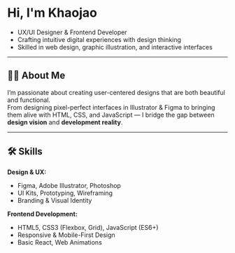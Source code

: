# Hi, I'm Khaojao

- UX/UI Designer & Frontend Developer  
- Crafting intuitive digital experiences with design thinking
- Skilled in web design, graphic illustration, and interactive interfaces

---

## 👯‍♀️ About Me
I’m passionate about creating user-centered designs that are both beautiful and functional.  
From designing pixel-perfect interfaces in Illustrator & Figma to bringing them alive with HTML, CSS, and JavaScript — I bridge the gap between **design vision** and **development reality**.  

---

## 🛠 Skills

**Design & UX:**  
- Figma, Adobe Illustrator, Photoshop  
- UI Kits, Prototyping, Wireframing  
- Branding & Visual Identity

**Frontend Development:**  
- HTML5, CSS3 (Flexbox, Grid), JavaScript (ES6+)  
- Responsive & Mobile-First Design  
- Basic React, Web Animations  